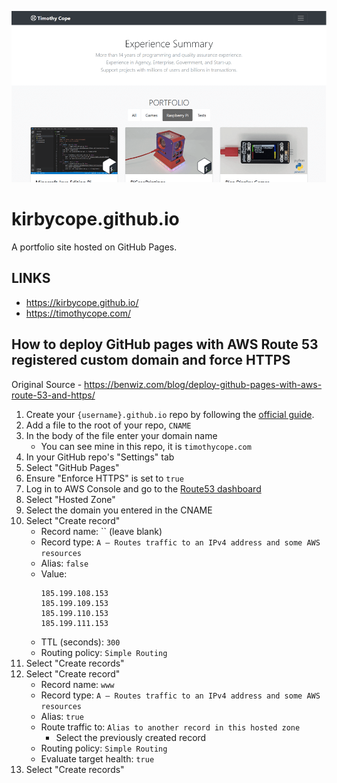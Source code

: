 ![TimothyCope.com](/img/projects/timothycope-2023.png)

# kirbycope.github.io
A portfolio site hosted on GitHub Pages.

## LINKS
- https://kirbycope.github.io/
- https://timothycope.com/

## How to deploy GitHub pages with AWS Route 53 registered custom domain and force HTTPS
Original Source - https://benwiz.com/blog/deploy-github-pages-with-aws-route-53-and-https/
1. Create your `{username}.github.io` repo by following the [official guide](https://pages.github.com/).
1. Add a file to the root of your repo, `CNAME`
1. In the body of the file enter your domain name
   - You can see mine in this repo, it is `timothycope.com`
1. In your GitHub repo's "Settings" tab
1. Select "GitHub Pages"
1. Ensure "Enforce HTTPS" is set to `true`
1. Log in to AWS Console and go to the [Route53 dashboard](https://console.aws.amazon.com/route53/home)
1. Select "Hosted Zone"
1. Select the domain you entered in the CNAME
1. Select "Create record"
   - Record name: `` (leave blank)
   - Record type: `A – Routes traffic to an IPv4 address and some AWS resources`
   - Alias: `false`
   - Value:
      ```
      185.199.108.153
      185.199.109.153
      185.199.110.153
      185.199.111.153
      ```
   - TTL (seconds): `300`
   - Routing policy: `Simple Routing`
1. Select "Create records"
1. Select "Create record"
   - Record name: `www`
   - Record type: `A – Routes traffic to an IPv4 address and some AWS resources`
   - Alias: `true`
   - Route traffic to: `Alias to another record in this hosted zone`
      - Select the previously created record
   - Routing policy: `Simple Routing`
   - Evaluate target health: `true`
1. Select "Create records"
